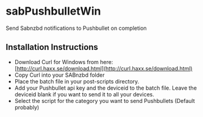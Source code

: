 # sabPushbulletWin
Send Sabnzbd notifications to Pushbullet on completion

## Installation Instructions
*   Download Curl for Windows from here: [http://curl.haxx.se/download.html](http://curl.haxx.se/download.html)
*   Copy Curl into your SABnzbd folder
*   Place the batch file in your post-scripts directory.
*   Add your Pushbullet api key and the deviceid to the batch file. Leave the deviceid blank if you want to send it to all your devices.
*   Select the script for the category you want to send Pushbullets (Default probably)
